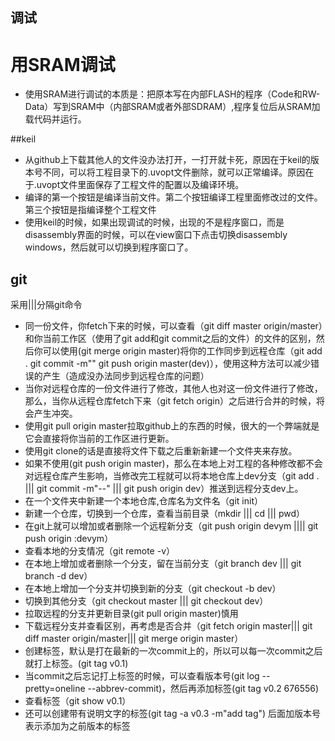 ## 调试

# 用SRAM调试

- 使用SRAM进行调试的本质是：把原本写在内部FLASH的程序（Code和RW-Data）写到SRAM中（内部SRAM或者外部SDRAM）,程序复位后从SRAM加载代码并运行。

##keil

- 从github上下载其他人的文件没办法打开，一打开就卡死，原因在于keil的版本号不同，可以将工程目录下的.uvopt文件删除，就可以正常编译。原因在于.uvopt文件里面保存了工程文件的配置以及编译环境。
- 编译的第一个按钮是编译当前文件。第二个按钮编译工程里面修改过的文件。第三个按钮是指编译整个工程文件
- 使用keil的时候，如果出现调试的时候，出现的不是程序窗口，而是disassembly界面的时候，可以在view窗口下点击切换disassembly windows，然后就可以切换到程序窗口了。



## git

采用|||分隔git命令

- 同一份文件，你fetch下来的时候，可以查看（git diff master origin/master）和你当前工作区（使用了git add和git commit之后的文件）的文件的区别，然后你可以使用(git merge origin master)将你的工作同步到远程仓库（git add . git commit -m"" git push origin master(dev)），使用这种方法可以减少错误的产生（造成没办法同步到远程仓库的问题）
- 当你对远程仓库的一份文件进行了修改，其他人也对这一份文件进行了修改，那么，当你从远程仓库fetch下来（git fetch origin）之后进行合并的时候，将会产生冲突。
- 使用git pull origin master拉取github上的东西的时候，很大的一个弊端就是它会直接将你当前的工作区进行更新。
- 使用git clone的话是直接将文件下载之后重新新建一个文件夹来存放。
- 如果不使用(git push origin master)，那么在本地上对工程的各种修改都不会对远程仓库产生影响，当修改完工程就可以将本地仓库上dev分支（git add . ||| git commit -m"--" ||| git push origin dev）推送到远程分支dev上。
- 在一个文件夹中新建一个本地仓库,仓库名为文件名（git init）
- 新建一个仓库，切换到一个仓库，查看当前目录（mkdir ||| cd ||| pwd）
- 在git上就可以增加或者删除一个远程新分支（git push origin devym |||| git push origin :devym）
- 查看本地的分支情况（git remote -v）
- 在本地上增加或者删除一个分支，留在当前分支（git branch dev ||| git branch -d dev）
- 在本地上增加一个分支并切换到新的分支（git checkout -b dev）
- 切换到其他分支（git checkout master ||| git checkout dev）
- 拉取远程的分支并更新目录(git pull origin master)慎用
- 下载远程分支并查看区别，再考虑是否合并（git fetch origin master||| git diff master origin/master||| git merge origin master）
- 创建标签，默认是打在最新的一次commit上的，所以可以每一次commit之后就打上标签。(git tag v0.1)
- 当commit之后忘记打上标签的时候，可以查看版本号(git log --pretty=oneline --abbrev-commit)，然后再添加标签(git tag v0.2 676556)
- 查看标签（git show v0.1）
- 还可以创建带有说明文字的标签(git tag -a v0.3 -m"add tag") 后面加版本号表示添加为之前版本的标签